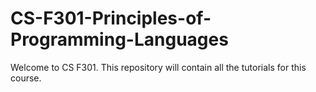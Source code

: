 # CS-F301-Principles-of-Programming-Languages
Welcome to CS F301. This repository will contain all the tutorials for this course.
